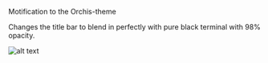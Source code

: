 Motification to the Orchis-theme

Changes the title bar to blend in perfectly with pure black terminal with 98% opacity.

![alt text](https://cdn.discordapp.com/attachments/809161968840867950/920540840462536734/unknown.png)
